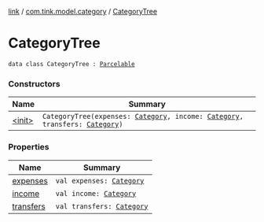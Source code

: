 [link](../../index.md) / [com.tink.model.category](../index.md) / [CategoryTree](./index.md)

# CategoryTree

`data class CategoryTree : `[`Parcelable`](https://developer.android.com/reference/android/os/Parcelable.html)

### Constructors

| Name | Summary |
|---|---|
| [&lt;init&gt;](-init-.md) | `CategoryTree(expenses: `[`Category`](../-category/index.md)`, income: `[`Category`](../-category/index.md)`, transfers: `[`Category`](../-category/index.md)`)` |

### Properties

| Name | Summary |
|---|---|
| [expenses](expenses.md) | `val expenses: `[`Category`](../-category/index.md) |
| [income](income.md) | `val income: `[`Category`](../-category/index.md) |
| [transfers](transfers.md) | `val transfers: `[`Category`](../-category/index.md) |
